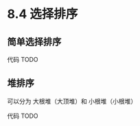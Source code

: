 # 8.4 选择排序

## 简单选择排序

代码 TODO

## 堆排序

可以分为 大根堆（大顶堆）和 小根堆（小根堆）

代码 TODO

<!-- ### 习题

- 3
- 6
- 8 向具有 n 个关键字的堆中插入一个新元素的时间复杂度为多少？删除一个元素的时间复杂度为多少？→ 均为$O(\log_2n)$
- 9
- 12【2011】已知序列 `25 13 10 12 9` 是大根堆，在序列尾部插入新元素，将其再调整为大根堆，调整过程中元素之间进行的比较次数是 →2，第一次 18 与 10 比较，交换 18 和 1，第二次 18 与 25 比较，共两次
- 13
- 14【2015】已知小根堆为 `8 15 10 21 34 16 12` ，删除关键字 8 之后需重新建堆，再次过程中，关键字之间的比较次数是 →3 ，叶结点 12 变为根结点，重新构建堆，第一次 15 和 10 比较，第二次 12 和 10 比较，交换 10 和 12，第三次 12 和 16 比较
- 15【2018】
- 16【2020】 -->
